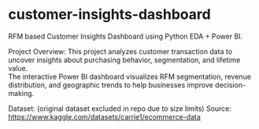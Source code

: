 # customer-insights-dashboard
RFM based Customer Insights Dashboard using Python EDA + Power BI.


Project Overview: 
This project analyzes customer transaction data to uncover insights about purchasing behavior, segmentation, and lifetime value.  
The interactive Power BI dashboard visualizes RFM segmentation, revenue distribution, and geographic trends to help businesses improve decision-making.

Dataset: 
(original dataset excluded in repo due to size limits)
Source: https://www.kaggle.com/datasets/carrie1/ecommerce-data


